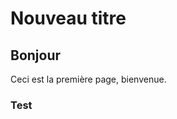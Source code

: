 # Nouveau titre

## Bonjour



                             




Ceci est la première page, bienvenue.

### Test

#### 

